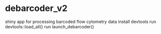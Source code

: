 # debarcoder_v2
shiny app for processing barcoded flow cytometry data
install devtools
run devtools::load_all()
run launch_debarcoder()

